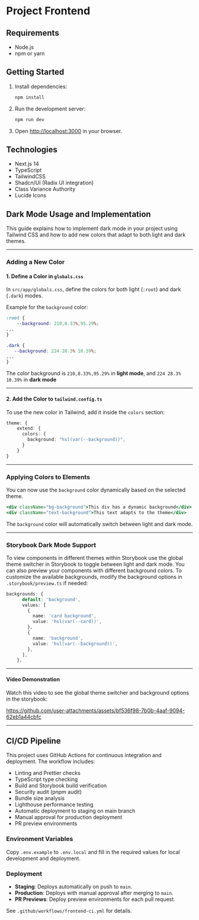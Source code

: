 # Project Frontend

## Requirements

- Node.js
- npm or yarn

## Getting Started

1. Install dependencies:

   ```bash
   npm install
   ```

2. Run the development server:

   ```bash
   npm run dev
   ```

3. Open [http://localhost:3000](http://localhost:3000) in your browser.

## Technologies

- Next.js 14
- TypeScript
- TailwindCSS
- Shadcn/UI (Radix UI integration)
- Class Variance Authority
- Lucide Icons

## Dark Mode Usage and Implementation

This guide explains how to implement dark mode in your project using Tailwind CSS and how to add new colors that adapt to both light and dark themes.

---

### Adding a New Color

#### 1. Define a Color in `globals.css`

In `src/app/globals.css`, define the colors for both light (`:root`) and dark (`.dark`) modes.

Example for the `background` color:

```css
:root {
    --background: 210,8.33%,95.29%;
...
}

.dark {
   --background: 224 28.3% 10.39%;
...
}
```

The color background is `210,8.33%,95.29%` in **light mode**, and `224 28.3% 10.39%` in **dark mode**

---

#### 2. Add the Color to `tailwind.config.ts`

To use the new color in Tailwind, add it inside the `colors` section:

```ts
theme: {
    extend: {
      colors: {
        background: "hsl(var(--background))",
      }
    }
}
```

---

### Applying Colors to Elements

You can now use the `background` color dynamically based on the selected theme.

```jsx
<div className="bg-background">This div has a dynamic background</div>
<div className="text-background">This text adapts to the theme</div>
```

The `background` color will automatically switch between light and dark mode.

---

### Storybook Dark Mode Support

To view components in different themes within Storybook use the global theme switcher in Storybook to toggle between light and dark mode.
You can also preview your components with different background colors. To customize the available backgrounds, modify the background options in `.storybook/preview.ts` if needed:

```ts
backgrounds: {
      default: 'background',
      values: [
        {
          name: 'card background',
          value: 'hsl(var(--card))',
        },
        {
          name: 'background',
          value: 'hsl(var(--background))',
        },
      ],
    },
```

---

#### Video Demonstration

Watch this video to see the global theme switcher and background options in the storybook:

https://github.com/user-attachments/assets/bf536f98-7b0b-4aaf-9094-62eb1a44cbfc

---

## CI/CD Pipeline

This project uses GitHub Actions for continuous integration and deployment. The workflow includes:

- Linting and Prettier checks
- TypeScript type checking
- Build and Storybook build verification
- Security audit (pnpm audit)
- Bundle size analysis
- Lighthouse performance testing
- Automatic deployment to staging on main branch
- Manual approval for production deployment
- PR preview environments

### Environment Variables

Copy `.env.example` to `.env.local` and fill in the required values for local development and deployment.

### Deployment

- **Staging**: Deploys automatically on push to `main`.
- **Production**: Deploys with manual approval after merging to `main`.
- **PR Previews**: Deploy preview environments for each pull request.

See `.github/workflows/frontend-ci.yml` for details.
